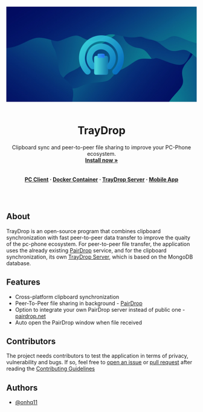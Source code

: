 <div align="center">


<img src="https://github.com/onhq11/TrayDrop/blob/main/img/banner.jpg?raw=true"><br><br>

# TrayDrop
Clipboard sync and peer-to-peer file sharing to improve your PC-Phone ecosystem.<br>
**[Install now »](https://github.com/onhq11/TrayDrop/releases)**<br><br><br>
**[PC Client](https://github.com/onhq11/TrayDrop) · [Docker Container](https://hub.docker.com/r/onhq/traydrop) · [TrayDrop Server](https://github.com/onhq11/TrayDrop-Server) · [Mobile App](https://github.com/onhq11/TrayDrop-Mobile)**

</div><br><br>



## About
TrayDrop is an open-source program that combines clipboard synchronization with fast peer-to-peer data transfer to improve the quaity of the pc-phone ecosystem. For peer-to-peer file transfer, the application uses the already existing [PairDrop](https://github.com/schlagmichdoch/PairDrop) service, and for the clipboard synchronization, its own [TrayDrop Server](https://github.com/onhq11/TrayDrop-Server), which is based on the MongoDB database.

## Features
- Cross-platform clipboard synchronization
- Peer-To-Peer file sharing in background - [PairDrop](https://github.com/schlagmichdoch/PairDrop)
- Option to integrate your own PairDrop server instead of public one - [pairdrop.net](pairdrop.net)
- Auto open the PairDrop window when file received

## Contributors
The project needs contributors to test the application in terms of privacy, vulnerability and bugs. If so, feel free to [open an issue](https://github.com/onhq11/TrayDrop/issues) or [pull request](https://github.com/onhq11/TrayDrop/pulls) after reading the [Contributing Guidelines](https://github.com/onhq11/TrayDrop/blob/main/CONTRIBUTING.md)

## Authors
- [@onhq11](https://github.com/onhq11)